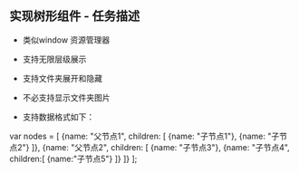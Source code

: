 ## 实现树形组件 - 任务描述

* 类似window 资源管理器

* 支持无限层级展示

* 支持文件夹展开和隐藏

* 不必支持显示文件夹图片

* 支持数据格式如下：

var nodes = [ {name: "父节点1", children: [ {name: "子节点1"}, {name: "子节点2"} ]}, {name: "父节点2", children: [ {name: "子节点3"}, {name: "子节点4", children:[ {name:"子节点5"} ]} ]} ];